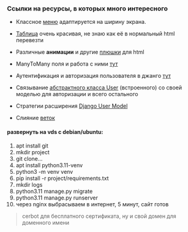 ### Ссылки на ресурсы, в которых много интересного


* Классное [меню](https://codepen.io/alticreation/pen/YWyEpm) адаптируется на ширину экрана.

* [Таблица](https://codepen.io/takaneichinose/pen/QWyXjNP?editors=1000) очень красивая, не знаю как её в нормальный html перевезти

* Различные **анимации** и другие [плюшки](https://www.cssportal.com) для html

* ManyToMany поля и работа с ними [тут](https://metanit.com/python/django/5.7.php)

* Аутентификация и авторизация пользователя в джанго [тут](https://habr.com/ru/articles/787040/)

* Связывание [абстрактного класса User](https://proproprogs.ru/django4/django4-rasshirenie-modeli-user-klass-abstractuser) 
(вcтроенного) со своей моделью для авторизации и всего остального

* Стратегии расширения [Django User Model](https://habr.com/ru/articles/313764/)

* Слияние [веток](https://git.github.io/git-scm.com/book/ru/v2/Ветвление-в-Git-Перебазирование/)

#### развернуть на vds с debian/ubuntu:
1. apt install git
2. mkdir project
3. git clone...
4. apt install python3.11-venv
5. python3 -m venv venv
6. pip install -r project/requirements.txt 
7. mkdir logs
8. python3.11  manage.py migrate
9. python3.11  manage.py runserver
10. через nginx выбрасываем в интернет, 5 минут, сайт готов
> cerbot для бесплатного сертификата, ну и свой домен для доменного имени